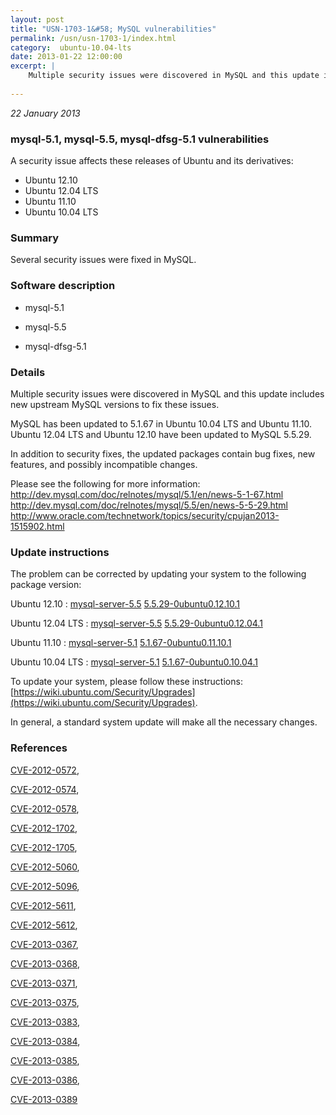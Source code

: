```yaml
---
layout: post
title: "USN-1703-1&#58; MySQL vulnerabilities"
permalink: /usn/usn-1703-1/index.html
category:  ubuntu-10.04-lts
date: 2013-01-22 12:00:00
excerpt: |
    Multiple security issues were discovered in MySQL and this update includes new upstream MySQL versions to fix these issues.
    
--- 
```

 
 

*22 January 2013*

### mysql-5.1, mysql-5.5, mysql-dfsg-5.1 vulnerabilities

A security issue affects these releases of Ubuntu and its derivatives:

* Ubuntu 12.10
* Ubuntu 12.04 LTS
* Ubuntu 11.10
* Ubuntu 10.04 LTS

### Summary

Several security issues were fixed in MySQL. 

### Software description

* mysql-5.1 

* mysql-5.5 

* mysql-dfsg-5.1 

### Details

Multiple security issues were discovered in MySQL and this update includes new upstream MySQL versions to fix these issues.

MySQL has been updated to 5.1.67 in Ubuntu 10.04 LTS and Ubuntu 11.10. Ubuntu 12.04 LTS and Ubuntu 12.10 have been updated to MySQL 5.5.29.

In addition to security fixes, the updated packages contain bug fixes, new features, and possibly incompatible changes.

Please see the following for more information: http://dev.mysql.com/doc/relnotes/mysql/5.1/en/news-5-1-67.html http://dev.mysql.com/doc/relnotes/mysql/5.5/en/news-5-5-29.html http://www.oracle.com/technetwork/topics/security/cpujan2013-1515902.html 

### Update instructions

The problem can be corrected by updating your system to the following package version:

Ubuntu 12.10
 : [mysql-server-5.5](https://launchpad.net/ubuntu/+source/mysql-5.5) <span> [5.5.29-0ubuntu0.12.10.1](https://launchpad.net/ubuntu/+source/mysql-5.5/5.5.29-0ubuntu0.12.10.1) </span> 

Ubuntu 12.04 LTS
 : [mysql-server-5.5](https://launchpad.net/ubuntu/+source/mysql-5.5) <span> [5.5.29-0ubuntu0.12.04.1](https://launchpad.net/ubuntu/+source/mysql-5.5/5.5.29-0ubuntu0.12.04.1) </span> 

Ubuntu 11.10
 : [mysql-server-5.1](https://launchpad.net/ubuntu/+source/mysql-5.1) <span> [5.1.67-0ubuntu0.11.10.1](https://launchpad.net/ubuntu/+source/mysql-5.1/5.1.67-0ubuntu0.11.10.1) </span> 

Ubuntu 10.04 LTS
 : [mysql-server-5.1](https://launchpad.net/ubuntu/+source/mysql-dfsg-5.1) <span> [5.1.67-0ubuntu0.10.04.1](https://launchpad.net/ubuntu/+source/mysql-dfsg-5.1/5.1.67-0ubuntu0.10.04.1) </span> 

To update your system, please follow these instructions: [https://wiki.ubuntu.com/Security/Upgrades](https://wiki.ubuntu.com/Security/Upgrades).

In general, a standard system update will make all the necessary changes. 

### References

 
 [CVE-2012-0572](http://people.ubuntu.com/~ubuntu-security/cve/CVE-2012-0572), 

 [CVE-2012-0574](http://people.ubuntu.com/~ubuntu-security/cve/CVE-2012-0574), 

 [CVE-2012-0578](http://people.ubuntu.com/~ubuntu-security/cve/CVE-2012-0578), 

 [CVE-2012-1702](http://people.ubuntu.com/~ubuntu-security/cve/CVE-2012-1702), 

 [CVE-2012-1705](http://people.ubuntu.com/~ubuntu-security/cve/CVE-2012-1705), 

 [CVE-2012-5060](http://people.ubuntu.com/~ubuntu-security/cve/CVE-2012-5060), 

 [CVE-2012-5096](http://people.ubuntu.com/~ubuntu-security/cve/CVE-2012-5096), 

 [CVE-2012-5611](http://people.ubuntu.com/~ubuntu-security/cve/CVE-2012-5611), 

 [CVE-2012-5612](http://people.ubuntu.com/~ubuntu-security/cve/CVE-2012-5612), 

 [CVE-2013-0367](http://people.ubuntu.com/~ubuntu-security/cve/CVE-2013-0367), 

 [CVE-2013-0368](http://people.ubuntu.com/~ubuntu-security/cve/CVE-2013-0368), 

 [CVE-2013-0371](http://people.ubuntu.com/~ubuntu-security/cve/CVE-2013-0371), 

 [CVE-2013-0375](http://people.ubuntu.com/~ubuntu-security/cve/CVE-2013-0375), 

 [CVE-2013-0383](http://people.ubuntu.com/~ubuntu-security/cve/CVE-2013-0383), 

 [CVE-2013-0384](http://people.ubuntu.com/~ubuntu-security/cve/CVE-2013-0384), 

 [CVE-2013-0385](http://people.ubuntu.com/~ubuntu-security/cve/CVE-2013-0385), 

 [CVE-2013-0386](http://people.ubuntu.com/~ubuntu-security/cve/CVE-2013-0386), 

 [CVE-2013-0389](http://people.ubuntu.com/~ubuntu-security/cve/CVE-2013-0389)
 

